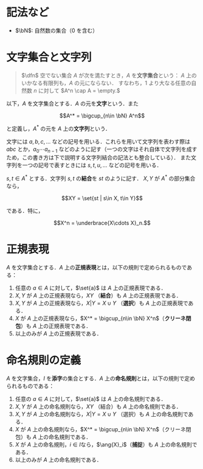 $$
\newcommand{\bN}{\mathbb{N}}
\newcommand{\ang}[1]{\langle #1 \rangle}
\newcommand{\env}[1]{【 #1 】}
\newcommand{\dfn}{\env{定義}}
$$

# 記法など
- $\bN$: 自然数の集合（$0$ を含む）

# 文字集合と文字列
> $\dfn$ 空でない集合 $A$ が次を満たすとき，$A$ を**文字集合**という：
> $A$ 上のいかなる有限列も，$A$ の元にならない．
> すなわち，$1$ より大なる任意の自然数 $n$ に対して $A^n \cap A = \empty.$

以下，$A$ を文字集合とする．$A$ の元を**文字**という．また

$$A^* = \bigcup_{n\in \bN} A^n$$

と定義し，$A^*$ の元を $A$ 上の**文字列**という．

文字には $a,b,c,\dots$ などの記号を用いる．これらを用いて文字列を表わす際は $abc$ とか，$a_0 \cdots a_{n-1}$ などのように記す（一つの文字はそれ自体で文字列を成すため，この書き方は下で説明する文字列結合の記法とも整合している）．
また文字列を一つの記号で表すときには $s,t,u,\dots$ などの記号を用いる．

$s,t \in A^*$ とする．文字列 $s,t$ の**結合**を $st$ のように記す．
$X,Y$ が $A^*$ の部分集合なら，

$$XY = \set{st | s\in X, t\in Y}$$

である．特に，

$$X^n = \underbrace{X\cdots X}_n.$$

# 正規表現
$A$ を文字集合とする．$A$ 上の**正規表現**とは，以下の規則で定められるものである：

1. 任意の $a\in A$ に対して，$\set{a}$ は $A$ 上の正規表現である．
1. $X,Y$ が $A$ 上の正規表現なら，$XY$ （**結合**）も $A$ 上の正規表現である．
1. $X,Y$ が $A$ 上の正規表現なら，$X|Y = X\cup Y$ （**選択**）も $A$ 上の正規表現である．
1. $X$ が $A$ 上の正規表現なら，$X^* = \bigcup_{n\in \bN} X^n$（**クリーネ閉包**）も $A$ 上の正規表現である．
1. 以上のみが $A$ 上の正規表現である．

# 命名規則の定義
$A$ を文字集合，$I$ を**添字**の集合とする．$A$ 上の**命名規則**とは，以下の規則で定められるものである：

1. 任意の $a\in A$ に対して，$\set{a}$ は $A$ 上の命名規則である．
1. $X,Y$ が $A$ 上の命名規則なら，$XY$ （結合）も $A$ 上の命名規則である．
1. $X,Y$ が $A$ 上の命名規則なら，$X|Y = X\cup Y$ （選択）も $A$ 上の命名規則である．
1. $X$ が $A$ 上の命名規則なら，$X^* = \bigcup_{n\in \bN} X^n$（クリーネ閉包）も $A$ 上の命名規則である．
1. $X$ が $A$ 上の命名規則，$i\in I$なら，$\ang{X}_i$（**捕捉**）も $A$ 上の命名規則である．
1. 以上のみが $A$ 上の命名規則である．
